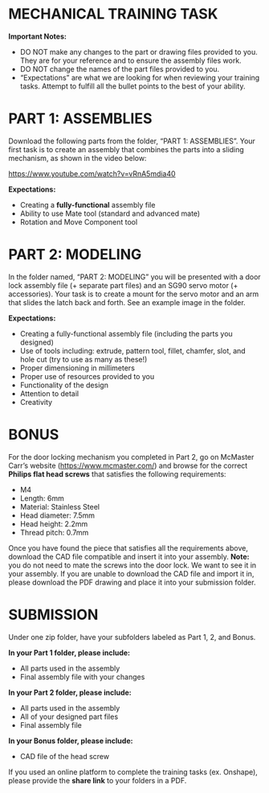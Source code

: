 # MECHANICAL TRAINING TASK

**Important Notes:**
- DO NOT make any changes to the part or drawing files provided to you. They are for your reference and to ensure the assembly files work.
- DO NOT change the names of the part files provided to you.
- “Expectations” are what we are looking for when reviewing your training tasks. Attempt to fulfill all the bullet points to the best of your ability. 

# PART 1: ASSEMBLIES
Download the following parts from the folder, “PART 1: ASSEMBLIES”. Your first task is to create an assembly that combines the parts into a sliding mechanism, as shown in the video below:

https://www.youtube.com/watch?v=vRnA5mdia40 

**Expectations:**
- Creating a **fully-functional** assembly file
- Ability to use Mate tool (standard and advanced mate)
- Rotation and Move Component tool

# PART 2: MODELING
In the folder named, “PART 2: MODELING” you will be presented with a door lock assembly file (+ separate part files) and an SG90 servo motor (+ accessories). Your task is to create a mount for the servo motor and an arm that slides the latch back and forth. See an example image in the folder. 

**Expectations:**
- Creating a fully-functional assembly file (including the parts you designed)
- Use of tools including: extrude, pattern tool, fillet, chamfer, slot, and hole cut (try to use as many as these!)
- Proper dimensioning in millimeters
- Proper use of resources provided to you
- Functionality of the design
- Attention to detail
- Creativity

# BONUS
For the door locking mechanism you completed in Part 2, go on McMaster Carr’s website (https://www.mcmaster.com/) and browse for the correct **Philips flat head screws** that satisfies the following requirements:

- M4
- Length: 6mm
- Material: Stainless Steel
- Head diameter: 7.5mm
- Head height: 2.2mm
- Thread pitch: 0.7mm

Once you have found the piece that satisfies all the requirements above, download the CAD file compatible and insert it into your assembly. **Note:** you do not need to mate the screws into the door lock. We want to see it in your assembly. If you are unable to download the CAD file and import it in, please download the PDF drawing and place it into your submission folder. 

# SUBMISSION
Under one zip folder, have your subfolders labeled as Part 1, 2, and Bonus. 

**In your Part 1 folder, please include:**
- All parts used in the assembly
- Final assembly file with your changes

**In your Part 2 folder, please include:**
- All parts used in the assembly
- All of your designed part files
- Final assembly file

**In your Bonus folder, please include:**
- CAD file of the head screw

If you used an online platform to complete the training tasks (ex. Onshape), please provide the **share link** to your folders in a PDF. 
